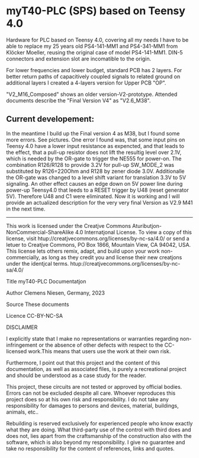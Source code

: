 # myT40-PLC  (SPS) based on Teensy 4.0
Hardware for PLC based on Teensy 4.0, covering all my needs I have to be able to replace my 25 years old PS4-141-MM1 and PS4-341-MM1 from Klöcker Moeller, reusing the original case of model PS4-141-MM1.
DIN-5 connectors and extension slot are incomatible to the origin.

For lower frequencies and lower budget, standard PCB has 2 layers. 
For better return paths of capacitively coupled signals to related ground on additional layers I created a 4-layers version for Upper PCB "OP".

"V2_M16_Composed" shows an older version-V2-prototype. Attended documents describe the "Final Version V4" as "V2.6_M38".

Current developement:
---------------------
In the meantime I build up the Final version 4 as M38, but I found some more errors. See pictures.
One error I found was, that some input pins on Teensy 4.0 have a lower input resistance as expencted, and that leads to the effect, that a pull-up resistor does not lift the resultig level over 2.1V, which is needed by the OR-gate to trigger the NE555 for power-on.
The combination R126/R128 to provide 3.2V for pull-up SW_MODE_2 was substituted by R126=220Ohm and R128 by zener diode 3.0V. Additionalle the OR-gate was changed to a level shift variant for translation 3.3V to 5V signaling.
An other effect causes an edge down on 5V power line during power-up Teensy4.0 that leeds to a RESET trigger by U48 (reset generator 5V). Therefore U48 and C1 were eliminated.
Now it is working and I will provide an actualized description for the very very final Version as V2.9 M41 in the next time.
 
---------------------
This work is licensed under the Creatjve Commons Atuributjon-NonCommercial-ShareAlike 4.0 Internatjonal
License. To view a copy of this license, visit htup://creatjvecommons.org/licenses/by-nc-sa/4.0/ or send a
letuer to Creatjve Commons, PO Box 1866, Mountain View, CA 94042, USA.
This license lets others remix, adapt, and build upon your work non-commercially, as long as they credit you
and license their new creatjons under the identjcal terms.
htup://creatjvecommons.org/licenses/by-nc-sa/4.0/

  Title    myT40-PLC Documentatjon

  Author   Clemens Niesen, Germany, 2023

  Source   These documents

  Licence  CC-BY-NC-SA

DISCLAIMER

I explicitly state that I make no representations or warranties regarding non-infringement or the absence of other defects with respect to the CC-licensed work.This means that users use the work at their own risk.

Furthermore, I point out that this project and the content of this documentation, as well as associated files, is purely a recreational project and should be understood as a case study for the reader. 

This project, these circuits are not tested or approved by official bodies. Errors can not be excluded despite all care. Whoever reproduces this project does so at his own risk and responsibility. I do not take any responsibility for damages to persons and devices, material, buildings, animals, etc..

Rebuilding is reserved exclusively for experienced people who know exactly what they are doing.  What third-party use of the control with third does and does not, lies apart from the craftsmanship of the construction also with the software, which is also beyond my responsibility. I give no guarantee and take no responsibility for the content of references, links and quotes.
